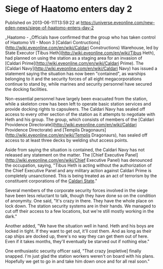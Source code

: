 # Siege of Haatomo enters day 2
Published on 2013-06-11T13:59:22 at https://universe.eveonline.com/new-eden-news/siege-of-haatomo-enters-day-2

_Haatomo - _Officials have confirmed that the group who has taken control of Haatomo VII - Moon 3 [Caldari Contructions](http://wiki.eveonline.com/en/wiki/Caldari Constructions) Warehouse, led by State Executor [Tibus Heth](http://wiki.eveonline.com/en/wiki/Tibus Heth), had planned on using the station as a staging area for an invasion of [Caldari Prime](http://wiki.eveonline.com/en/wiki/Caldari Prime). The [Caldari Navy](http://wiki.eveonline.com/en/wiki/Caldari Navy) has issued a statement saying the situation has now been "contained", as warships belonging to it and the security forces of all eight megacorporations continue to stand by, while marines and security personnel have secured the docking facilities.

Non-essential personnel have largely been evacuated from the station, while a skeleton crew has been left to operate basic station services and provide docking rights to capsuleers. The Caldari Navy has sealed off access to every other section of the station as it attempts to negotiate with Heth and his group. The group, which consists of members of the [Caldari Providence Directorate](http://wiki.eveonline.com/en/wiki/Caldari Providence Directorate) and [Templis Dragonaurs](http://wiki.eveonline.com/en/wiki/Templis Dragonaurs), has sealed off access to at least three decks by welding shut access points.

Aside from saying the situation is contained, the Caldari Navy has not released any statement on the matter. The [Chief Executive Panel](http://wiki.eveonline.com/en/wiki/Chief Executive Panel) has denounced the occupation, saying, "Tibus Heth is acting without the authorization of the Chief Executive Panel and any military action against Caldari Prime is completely unsanctioned. This is being treated as an act of terrorism by the constituent corporations of the [Caldari State](http://wiki.eveonline.com/en/wiki/Caldari)."

Several members of the corporate security forces involved in the siege have been less reluctant to talk, though they have done so on the condition of anonymity. One said, "It's crazy in there. They have the whole place on lock down. The station security systems are in their hands. We managed to cut off their access to a few locations, but we're still mostly working in the dark."

Another added, "We have the situation well in hand. Heth and his boys are locked in tight. If they want to get out, it'll cost them. And as long as their cap ships are docked up, there's no way they can get them out of here. Even if it takes months, they'll eventually be starved out if nothing else."

One enthusiastic security officer said, "That crazy [expletive] finally snapped. I'm just glad the station workers weren't on board with his plans. Hopefully we get to go in and take him down once and for all real soon."
